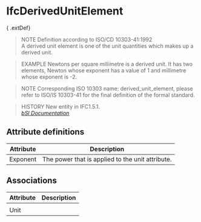 IfcDerivedUnitElement
=====================
{ .extDef}  
> NOTE  Definition according to ISO/CD 10303-41:1992  
> A derived unit element is one of the unit quantities which makes up a
> derived unit.  
  
> EXAMPLE  Newtons per square millimetre is a derived unit. It has two
> elements, Newton whose exponent has a value of 1 and millimetre whose
> exponent is -2.  
  
> NOTE  Corresponding ISO 10303 name: derived_unit_element, please refer to
> ISO/IS 10303-41 for the final definition of the formal standard.  
  
> HISTORY  New entity in IFC1.5.1.  
[ _bSI
Documentation_](https://standards.buildingsmart.org/IFC/DEV/IFC4_2/FINAL/HTML/schema/ifcmeasureresource/lexical/ifcderivedunitelement.htm)


Attribute definitions
---------------------
| Attribute   | Description                                      |
|-------------|--------------------------------------------------|
| Exponent    | The power that is applied to the unit attribute. |

Associations
------------
| Attribute   | Description   |
|-------------|---------------|
|             |               |
| Unit        |               |

